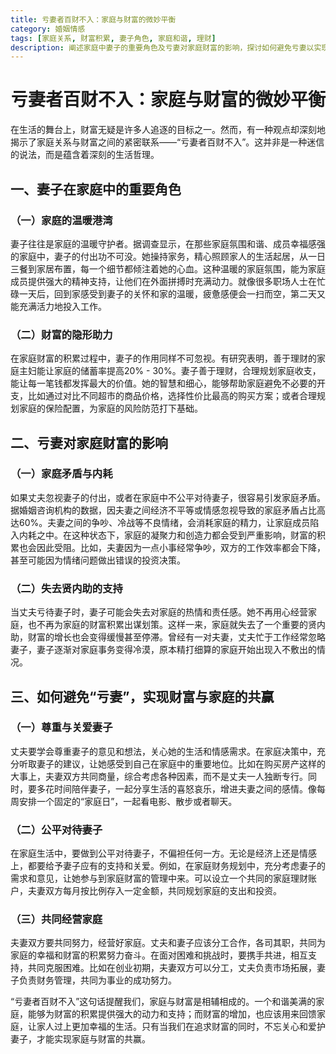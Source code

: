 ```yaml
---
title: 亏妻者百财不入：家庭与财富的微妙平衡
category: 婚姻情感
tags: [家庭关系, 财富积累, 妻子角色, 家庭和谐, 理财]
description: 阐述家庭中妻子的重要角色及亏妻对家庭财富的影响，探讨如何避免亏妻以实现家庭与财富的共赢，强调家庭与财富的紧密联系和相互影响。
---
```


# 亏妻者百财不入：家庭与财富的微妙平衡

在生活的舞台上，财富无疑是许多人追逐的目标之一。然而，有一种观点却深刻地揭示了家庭关系与财富之间的紧密联系——“亏妻者百财不入”。这并非是一种迷信的说法，而是蕴含着深刻的生活哲理。

## 一、妻子在家庭中的重要角色
### （一）家庭的温暖港湾
妻子往往是家庭的温暖守护者。据调查显示，在那些家庭氛围和谐、成员幸福感强的家庭中，妻子的付出功不可没。她操持家务，精心照顾家人的生活起居，从一日三餐到家居布置，每一个细节都倾注着她的心血。这种温暖的家庭氛围，能为家庭成员提供强大的精神支持，让他们在外面拼搏时充满动力。就像很多职场人士在忙碌一天后，回到家感受到妻子的关怀和家的温暖，疲惫感便会一扫而空，第二天又能充满活力地投入工作。

### （二）财富的隐形助力
在家庭财富的积累过程中，妻子的作用同样不可忽视。有研究表明，善于理财的家庭主妇能让家庭的储蓄率提高20% - 30%。妻子善于理财，合理规划家庭收支，能让每一笔钱都发挥最大的价值。她的智慧和细心，能够帮助家庭避免不必要的开支，比如通过对比不同超市的商品价格，选择性价比最高的购买方案；或者合理规划家庭的保险配置，为家庭的风险防范打下基础。

## 二、亏妻对家庭财富的影响
### （一）家庭矛盾与内耗
如果丈夫忽视妻子的付出，或者在家庭中不公平对待妻子，很容易引发家庭矛盾。据婚姻咨询机构的数据，因夫妻之间经济不平等或情感忽视导致的家庭矛盾占比高达60%。夫妻之间的争吵、冷战等不良情绪，会消耗家庭的精力，让家庭成员陷入内耗之中。在这种状态下，家庭的凝聚力和创造力都会受到严重影响，财富的积累也会因此受阻。比如，夫妻因为一点小事经常争吵，双方的工作效率都会下降，甚至可能因为情绪问题做出错误的投资决策。

### （二）失去贤内助的支持
当丈夫亏待妻子时，妻子可能会失去对家庭的热情和责任感。她不再用心经营家庭，也不再为家庭的财富积累出谋划策。这样一来，家庭就失去了一个重要的贤内助，财富的增长也会变得缓慢甚至停滞。曾经有一对夫妻，丈夫忙于工作经常忽略妻子，妻子逐渐对家庭事务变得冷漠，原本精打细算的家庭开始出现入不敷出的情况。

## 三、如何避免“亏妻”，实现财富与家庭的共赢
### （一）尊重与关爱妻子
丈夫要学会尊重妻子的意见和想法，关心她的生活和情感需求。在家庭决策中，充分听取妻子的建议，让她感受到自己在家庭中的重要地位。比如在购买房产这样的大事上，夫妻双方共同商量，综合考虑各种因素，而不是丈夫一人独断专行。同时，要多花时间陪伴妻子，一起分享生活的喜怒哀乐，增进夫妻之间的感情。像每周安排一个固定的“家庭日”，一起看电影、散步或者聊天。

### （二）公平对待妻子
在家庭生活中，要做到公平对待妻子，不偏袒任何一方。无论是经济上还是情感上，都要给予妻子应有的支持和关爱。例如，在家庭财务规划中，充分考虑妻子的需求和意见，让她参与到家庭财富的管理中来。可以设立一个共同的家庭理财账户，夫妻双方每月按比例存入一定金额，共同规划家庭的支出和投资。

### （三）共同经营家庭
夫妻双方要共同努力，经营好家庭。丈夫和妻子应该分工合作，各司其职，共同为家庭的幸福和财富的积累努力奋斗。在面对困难和挑战时，要携手共进，相互支持，共同克服困难。比如在创业初期，夫妻双方可以分工，丈夫负责市场拓展，妻子负责财务管理，共同为事业的成功努力。

“亏妻者百财不入”这句话提醒我们，家庭与财富是相辅相成的。一个和谐美满的家庭，能够为财富的积累提供强大的动力和支持；而财富的增加，也应该用来回馈家庭，让家人过上更加幸福的生活。只有当我们在追求财富的同时，不忘关心和爱护妻子，才能实现家庭与财富的共赢。